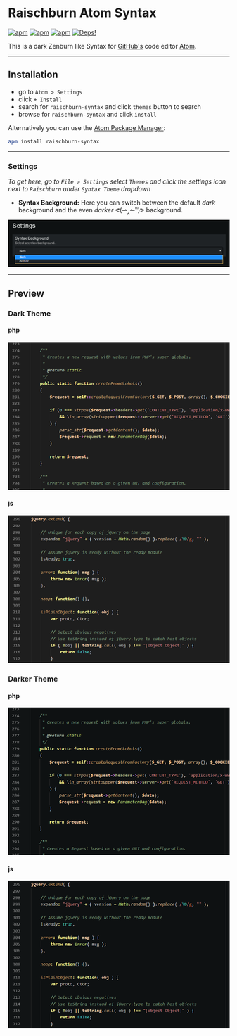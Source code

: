 # Raischburn Atom Syntax
[![apm](https://img.shields.io/apm/dm/raischburn-syntax.svg?style=flat-square)](https://atom.io/themes/raischburn-syntax) [![apm](https://img.shields.io/apm/v/raischburn-syntax.svg?style=flat-square)](https://atom.io/themes/raischburn-syntax) [![apm](https://img.shields.io/apm/l/raischburn-syntax.svg?style=flat-square)](https://atom.io/themes/raischburn-syntax)
[![Deps!](https://img.shields.io/david/RumpelRaisch/raischburn-syntax.svg?style=flat-square)](https://david-dm.org/RumpelRaisch/raischburn-syntax)

This is a dark Zenburn like Syntax for [GitHub's](https://github.com) code editor [Atom](https://atom.io).

---

## Installation

+   go to `Atom > Settings`
+   click `+ Install`
+   search for `raischburn-syntax` and click `themes` button to search
+   browse for `raischburn-syntax` and click `install`

Alternatively you can use the [Atom Package Manager](https://github.com/atom/apm):

```bash
apm install raischburn-syntax
```

---

### Settings

_To get here, go to `File > Settings` select `Themes` and click the settings icon next to `Raischburn` under `Syntax Theme` dropdown_

+   __Syntax Background:__ Here you can switch between the default _dark_ background and the even _darker_ ᕙ(⇀‸↼‶)ᕗ background.

![Screenshot](https://raw.githubusercontent.com/RumpelRaisch/raischburn-syntax/master/screenshot-settings.png)

---

## Preview

### Dark Theme

#### php
![Screenshot](https://raw.githubusercontent.com/RumpelRaisch/raischburn-syntax/master/screenshot-php-dark.png)

#### js
![Screenshot](https://raw.githubusercontent.com/RumpelRaisch/raischburn-syntax/master/screenshot-js-dark.png)

### Darker Theme

#### php
![Screenshot](https://raw.githubusercontent.com/RumpelRaisch/raischburn-syntax/master/screenshot-php-darker.png)

#### js
![Screenshot](https://raw.githubusercontent.com/RumpelRaisch/raischburn-syntax/master/screenshot-js-darker.png)
